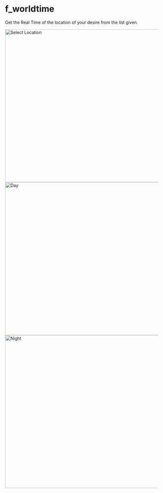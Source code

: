 # f_worldtime

Get the Real Time of the location of your desire from the list given. 



<img width="505" alt="Select Location" src="https://user-images.githubusercontent.com/14312802/114401268-624a6180-9bc0-11eb-9a64-36de843cd46f.png">
<img width="505" alt="Day" src="https://user-images.githubusercontent.com/14312802/114401297-68404280-9bc0-11eb-8f51-ecacc9877085.png">
<img width="505" alt="Night" src="https://user-images.githubusercontent.com/14312802/114401308-6a0a0600-9bc0-11eb-8938-7879a7382940.png">
